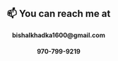 <h2 align='center'> 📫 You can reach me at </h2>
  <h4 align='center'> bishalkhadka1600@gmail.com </h4>  <h4 align='center'> 970-799-9219 </h4>
  
